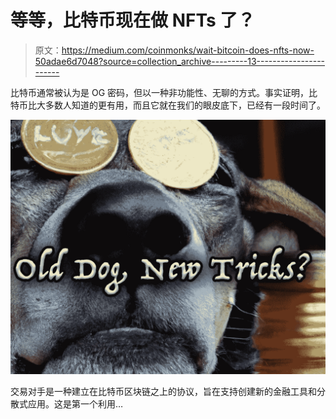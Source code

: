# 等等，比特币现在做 NFTs 了？

> 原文：<https://medium.com/coinmonks/wait-bitcoin-does-nfts-now-50adae6d7048?source=collection_archive---------13----------------------->

比特币通常被认为是 OG 密码，但以一种非功能性、无聊的方式。事实证明，比特币比大多数人知道的更有用，而且它就在我们的眼皮底下，已经有一段时间了。

![](img/7c89c0214b7e805298bd17d82778f7cd.png)

交易对手是一种建立在比特币区块链之上的协议，旨在支持创建新的金融工具和分散式应用。这是第一个利用…